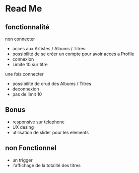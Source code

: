 # Read Me

## fonctionnalité

non connecter

- acces aux Artistes / Albums / Titres
- possibilité de se créer un compte pour avoir acces a Profile
- connexion
- Limite 10 sur titre

une fois connecter

- possibilité de crud des Albums / Titres
- deconnexion
- pas de limit 10

## Bonus

- responsive sur telephone
- UX desing 
- utilisation de slider pour les elements

## non Fonctionnel

- un trigger
- l'affichage de la totalité des titres
